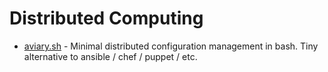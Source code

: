 # Distributed Computing

- [aviary.sh](https://github.com/team-video/aviary.sh) - Minimal distributed configuration management in bash. Tiny alternative to ansible / chef / puppet / etc.
